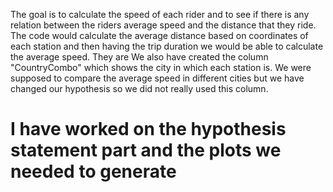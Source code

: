 The goal is to calculate the speed of each rider and to see if there is any relation between the riders average speed and the distance that they ride.
The code would calculate the average distance based on coordinates of each station and then having the trip duration we would be able to calculate the average speed. They are 
We also have created the column "CountryCombo" which shows the city in which each station is. We were supposed to compare the average speed in different cities but we have changed our hypothesis so we did not really used this column. 


# I have worked on the hypothesis statement part and the plots we needed to generate 
